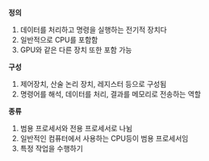 **정의**
1. 데이터를 처리하고 명령을 실행하는 전기적 장치다
2. 일반적으로 CPU를 포함함
3. GPU와 같은 다른 장치 또한 포함 가능

**구성**
1. 제어장치, 산술 논리 장치, 레지스터 등으로 구성됨
2. 명령어를 해석, 데이터를 처리, 결과를 메모리로 전송하는 역할

**종류** 
1. 범용 프로세서와 전용 프로세서로 나뉨
2. 일반적인 컴퓨터에서 사용하는 CPU등이 범용 프로세서임
3. 특정 작업을 수행하기 
